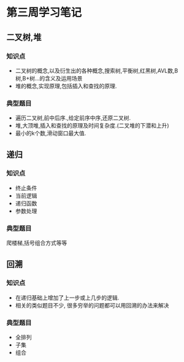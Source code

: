 # 第三周学习笔记
## 二叉树,堆
### 知识点
- 二叉树的概念,以及衍生出的各种概念,搜索树,平衡树,红黑树,AVL数,B树,B+树...的含义及运用场景
- 堆的概念,实现原理,包括插入和查找的原理.
### 典型题目
- 遍历二叉树,前中后序.,给定前序中序,还原二叉树.
- 堆,大顶堆,插入和查找的原理及时间复杂度.(二叉堆的下潜和上升)
- 最小的k个数,滑动窗口最大值.

## 递归
### 知识点
- 终止条件
- 当前逻辑
- 递归函数
- 参数处理
### 典型题目
爬楼梯,括号组合方式等等

## 回溯
### 知识点
- 在递归基础上增加了上一步或上几步的逻辑.
- 相关的类似题目不少, 很多穷举的问题都可以用回溯的办法来解决

### 典型题目
- 全排列
- 子集
- 组合



